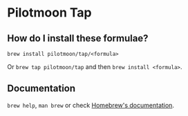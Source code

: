 # Pilotmoon Tap

## How do I install these formulae?

`brew install pilotmoon/tap/<formula>`

Or `brew tap pilotmoon/tap` and then `brew install <formula>`.

## Documentation

`brew help`, `man brew` or check [Homebrew's documentation](https://docs.brew.sh).
